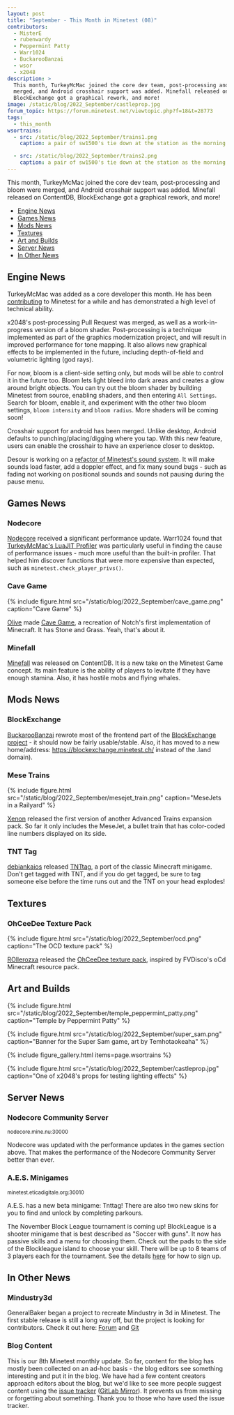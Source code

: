 ```yaml
---
layout: post
title: "September - This Month in Minetest (08)"
contributors:
  - MisterE
  - rubenwardy
  - Peppermint Patty
  - Warr1024
  - BuckarooBanzai
  - wsor
  - x2048
description: >
  This month, TurkeyMcMac joined the core dev team, post-processing and bloom were
  merged, and Android crosshair support was added. Minefall released on ContentDB,
  BlockExchange got a graphical rework, and more!
image: /static/blog/2022_September/castleprop.jpg
forum_topic: https://forum.minetest.net/viewtopic.php?f=18&t=28773
tags:
  - this_month
wsortrains:
  - src: /static/blog/2022_September/trains1.png
    caption: a pair of sw1500's tie down at the station as the morning sun rises, by Wsor

  - src: /static/blog/2022_September/trains2.png
    caption: a pair of sw1500's tie down at the station as the morning sun rises, by Wsor
---
```


This month, TurkeyMcMac joined the core dev team, post-processing and bloom were
merged, and Android crosshair support was added. Minefall released on ContentDB,
BlockExchange got a graphical rework, and more!

<!-- more -->

- [Engine News](#engine-news)
- [Games News](#games-news)
- [Mods News](#mods-news)
- [Textures](#textures)
- [Art and Builds](#art-and-builds)
- [Server News](#server-news)
- [In Other News](#in-other-news)


## Engine News

TurkeyMcMac was added as a core developer this month. He has been
[contributing](https://github.com/minetest/minetest/commits/?author=TurkeyMcMac)
to Minetest for a while and has demonstrated a high level of technical ability.

x2048's post-processing Pull Request was merged, as well as a work-in-progress
version of a bloom shader. Post-processing is a technique implemented as part of
the graphics modernization project, and will result in improved performance for
tone mapping. It also allows new graphical effects to be implemented in the
future, including depth-of-field and volumetric lighting (god rays).

 For now, bloom is a client-side setting only, but mods will be able to control
it in the future too. Bloom lets light bleed into dark areas and creates a glow
around bright objects. You can try out the bloom shader by building Minetest
from source, enabling shaders, and then entering `All Settings`. Search for
bloom, enable it, and experiment with the other two bloom settings, `bloom
intensity` and `bloom radius`. More shaders will be coming soon!

Crosshair support for android has been merged. Unlike desktop, Android defaults
to punching/placing/digging where you tap. With this new feature, users can
enable the crosshair to have an experience closer to desktop.

Desour is working on a
[refactor of Minetest's sound system](https://github.com/minetest/minetest/pull/12764).
It will make sounds load faster, add a doppler effect, and fix many sound bugs -
such as fading not working on positional sounds and sounds not pausing during
the pause menu.

## Games News

### Nodecore

[Nodecore](https://content.minetest.net/packages/Warr1024/nodecore/) received a
significant performance update. Warr1024 found that
[TurkeyMcMac's LuaJIT Profiler](https://forum.minetest.net/viewtopic.php?t=28135)
was particularly useful in finding the cause of performance issues - much more
useful than the built-in profiler. That helped him discover functions that were
more expensive than expected, such as `minetest.check_player_privs()`.

### Cave Game

{% include figure.html src="/static/blog/2022_September/cave_game.png"
    caption="Cave Game" %}

[Olive](https://content.minetest.net/users/GoodClover/) made
[Cave Game](https://content.minetest.net/packages/GoodClover/cavegame/), a
recreation of Notch's first implementation of Minecraft. It has Stone and Grass.
Yeah, that's about it.

### Minefall

[Minefall](https://content.minetest.net/packages/Astrobe/minefall/) was released
on ContentDB. It is a new take on the Minetest Game concept. Its main feature is
the ability of players to levitate if they have enough stamina. Also, it has
hostile mobs and flying whales.

## Mods News

### BlockExchange

[BuckarooBanzai](https://content.minetest.net/users/BuckarooBanzay/) rewrote
most of the frontend part of the
[BlockExchange project](https://content.minetest.net/packages/BuckarooBanzay/blockexchange/) -
it should now be fairly usable/stable.
Also, it has moved to a new home/address: https://blockexchange.minetest.ch/
instead of the .land domain).

### Mese Trains

{% include figure.html src="/static/blog/2022_September/mesejet_train.png"
    caption="MeseJets in a Railyard" %}

[Xenon](ttps://content.minetest.net/users/xenonca/) released the first version
of another Advanced Trains expansion pack. So far it only includes the MeseJet,
a bullet train that has color-coded line numbers displayed on its side.

### TNT Tag

[debiankaios](https://content.minetest.net/users/debiankaios/) released
[TNTtag](https://content.minetest.net/packages/debiankaios/tnttag/), a port of
the classic Minecraft minigame. Don't get tagged with TNT, and if you do get
tagged, be sure to tag someone else before the time runs out and the TNT on your
head explodes!

## Textures

### OhCeeDee Texture Pack

{% include figure.html src="/static/blog/2022_September/ocd.png"
    caption="The OCD texture pack" %}

[ROllerozxa](https://content.minetest.net/users/ROllerozxa/) released the
[OhCeeDee texture pack](https://content.minetest.net/packages/ROllerozxa/ohceedee/),
inspired by FVDisco's oCd Minecraft resource pack.

## Art and Builds

{% include figure.html src="/static/blog/2022_September/temple_peppermint_patty.png"
    caption="Temple by Peppermint Patty" %}

{% include figure.html src="/static/blog/2022_September/super_sam.png"
    caption="Banner for the Super Sam game, art by Temhotaokeaha" %}

{% include figure_gallery.html items=page.wsortrains %}

{% include figure.html src="/static/blog/2022_September/castleprop.jpg"
    caption="One of x2048's props for testing lighting effects" %}

## Server News

### Nodecore Community Server
<sub>nodecore.mine.nu:30000</sub>

Nodecore was updated with the performance updates in the games section above.
That makes the performance of the Nodecore Community Server better than ever.

### A.E.S. Minigames
<sub>minetest.eticadigitale.org:30010</sub>

A.E.S. has a new beta minigame: Tnttag! There are also two new skins for you to
find and unlock by completing parkours.

The November Block League tournament is coming up! BlockLeague is a shooter
minigame that is best described as "Soccer with guns". It now has passive
skills and a menu for choosing them. Check out the pads to the side of the
Blockleague island to choose your skill. There will be up to 8 teams of 3
players each for the tournament. See the details
[here](https://forum.minetest.net/viewtopic.php?p=415626#p415626) for how to
sign up.

## In Other News

### Mindustry3d

GeneralBaker began a project to recreate Mindustry in 3d in Minetest. The first
stable release is still a long way off, but the project is looking for
contributors. Check it out here:
[Forum](https://forum.minetest.net/viewtopic.php?f=49&t=28685) and
[Git](https://gitlab.com/ReallyBasicGames/mindustry_3d)

### Blog Content

This is our 8th Minetest monthly update. So far, content for the blog has mostly
been collected on an ad-hoc basis - the blog editors see something interesting
and put it in the blog. We have had a few content creators approach editors
about the blog, but we'd like to see more people suggest content using the
[issue tracker](https://github.com/minetest/blog/issues)
([GitLab Mirror](https://gitlab.com/minetest/blog/-/issues)).
It prevents us from missing or forgetting about something.
Thank you to those who have used the issue tracker.
